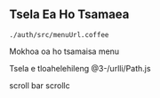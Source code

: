 ## Tsela Ea Ho Tsamaea

`./auth/src/menuUrl.coffee`

Mokhoa oa ho tsamaisa menu

Tsela e tloahelehileng
@3-/urlli/Path.js

scroll bar
scrollc